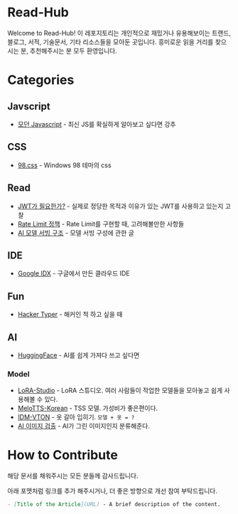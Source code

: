 # Read-Hub

Welcome to Read-Hub! 이 레포지토리는 개인적으로 재밌거나 유용해보이는 트랜드, 블로그, 서적, 기술문서, 기타 리소스들을 모아둔 곳입니다. 흥미로운 읽을 거리를 찾으시는 분, 추천해주시는 분 모두 환영입니다.

# Categories

## Javscript

- [모던 Javascript](https://ko.javascript.info/) - 최신 JS를 확실하게 알아보고 싶다면 강추

## CSS

- [98.css](https://jdan.github.io/98.css/) - Windows 98 테마의 css

## Read

- [JWT가 필요한가?](https://blog.ploetzli.ch/2024/should-i-use-jwt-for-authentication/) - 실제로 정당한 목적과 이유가 있는 JWT를 사용하고 있는지 고찰
- [Rate Limit 정책](https://www.mimul.com/blog/about-rate-limit-algorithm/) - Rate Limit를 구현할 때, 고려해볼만한 사항들
- [AI 모델 서빙 구조](https://tech.kakaopay.com/post/model-serving-framework/#모델-서빙-구성) - 모델 서빙 구성에 관한 글

## IDE

- [Google IDX](https://idx.google.com/) - 구글에서 만든 클라우드 IDE

## Fun

- [Hacker Typer](https://hackertyper.com/) - 해커인 척 하고 싶을 때

## AI 

- [HuggingFace](https://huggingface.co/) - AI를 쉽게 가져다 쓰고 싶다면

### Model

- [LoRA-Studio](https://huggingface.co/spaces/enzostvs/lora-studio) - LoRA 스튜디오. 여러 사람들이 작업한 모델들을 모아놓고 쉽게 사용해볼 수 있다.
- [MeloTTS-Korean](https://huggingface.co/myshell-ai/MeloTTS-Korean) - TSS 모델. 가성비가 좋은편이다.
- [IDM-VTON](https://huggingface.co/spaces/yisol/IDM-VTON) - 옷 갈아 입히기. `모델 + 옷 = ?`
- [AI 이미지 검출](https://huggingface.co/umm-maybe/AI-image-detector) - AI가 그린 이미지인지 분류해준다.

# How to Contribute

해당 문서를 채워주시는 모든 분들께 감사드립니다.

아래 포맷처럼 링크를 추가 해주시거나, 더 좋은 방향으로 개선 참여 부탁드립니다.

  ```markdown
  - [Title of the Article](URL) - A brief description of the content.
  ```
